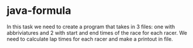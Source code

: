# java-formula
In this task we need to create a program that takes in 3 files: one with abbriviatures and 2 with start and end times of the race for each racer.
We need to calculate lap times for each racer and make a printout in file.

